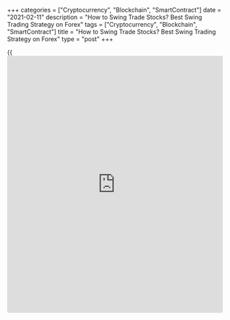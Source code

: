 +++
categories = ["Cryptocurrency", "Blockchain", "SmartContract"]
date = "2021-02-11"
description = "How to Swing Trade Stocks? Best Swing Trading Strategy on Forex"
tags = ["Cryptocurrency", "Blockchain", "SmartContract"]
title = "How to Swing Trade Stocks? Best Swing Trading Strategy on Forex"
type = "post"
+++

{{<iframe id="large-banner" src="https://www.bounty.group/#slide=17.0" width="100%" height="600" scrolling="no" style="border: 0px solid rgb(216, 221, 230); border-radius: 3px;">}}

2021-02-11

2021-02-11

What is Swing Trading? The best strategies, indicators and signals to
trade for [beginners](https://www.playgroundfx.com/blog/forex-for-beginners/)Oleg Tkachenko

Trend [trading strategies](https://www.fintechee.com/forex-trading-strategies/) can be classified into several groups. For
example, trading on level breakouts or a long-term investment strategy
strategy.

Swing trading  methods are based on trend trading that allows you to
catch local corrections and enter trades at their bottom at the best
price. It is considered one of the best trading models for [beginners](https://www.playgroundfx.com/blog/forex-for-beginners/)
since the trend can be quite accurately predicted in a short section, so
the risk is minimal.

This article will answer the most popular questions related to swing
trading. What is a swing trader? What is a swing trade? What are the
best [trading strategies](https://www.fintechee.com/forex-trading-strategies/)?

Read on and you will learn everything you wanted to know about best
swing [trading strategies](https://www.fintechee.com/forex-trading-strategies/).

The article covers the following subjects:

## What is swing trading

Any market has two main states: pronounced directional movement up or
down (the so-called trend movement) and flat - sideways price movement.
Counter-trending strategies involve opening positions before a potential
price reversal. But theory says that “trend is a trader’s friend,” and
counter-trending tactics are a way to lose your deposit quickly.

According to the swing trading definition, it is one of the types of
trending tactics that involves opening positions in the direction of
price movement at the bottom of local rollbacks. This trading model is
attractive because, with strict adherence to risk management  rules, the
number of loss-making trades to profitable ones is relatively small, and
the strategy itself is easy even for a novice trader.

> Swing trading is a trading model that uses rollbacks (corrections) at
the trend formation time.

### A bit of [history](https://www.fixpro.org/post/chargeless-historical-data-api-backtesting/)

This technique was described in detail in the middle of the last century
in J. Douglas Taylor’s book The Taylor Trading Technique. He examined
the market’s wave movement, highlighting [daily](https://www.fintecher.org/2020/03/03/forex-trading-daily-strategy/) cycles on it and breaking
them into separate sections. Later, his ideas were developed by other
traders. The name of the model comes from the word swing.

### Principle of swing trading strategy

According to a swing trade definition, the principle of swing trading is
the following. If the market has a pronounced directional price
movement, logic suggests that it should be used. But where is the
guarantee that the trend will not turn around and the attempt to jump
into the last car will be successful?

In swing trading, you should enter a trade at the time of trend
correction. For example, the price rolled back a little in a growing
trend and turned towards the main movement again. At this point, it is
evident that the price will at least return to the previous level (it is
essential to distinguish the correction from the reversal).

Schematically it looks like this:

We look for the beginning of the trend, wait for a rollback. At the
bottom of the first rollback, we open a long position (yellow dots),
expecting that the price will reach at least the previous high when the
trend continues. We close the position at the first noticeable sign of a
reversal (below, I will tell you about the tools used to identify
reversals). And we do this throughout the growing trend.

If after the peak we see an exact long downward segment - we do not open
a position. We wait for the next reversal and see that the growing trend
is weak, so a downward movement has begun. We enter a trade at the
upward correction (green dot).

### Pros

 **Benefits of swing trading:**

  * Swing trading is universal and provides frequent entry signals. You enter trades on a correction in any direction. You make profits from short-term price swings, opening positions at the peak of the correction. So, it is essential to distinguish between correction and trend reversal.
  * Fast trading result. Swing trading is a short-term trading strategy whose efficiency is evident in a few hours. It is also an advantage from a physiological point of view. If a trader sees an error already in a few minutes, he/she can quickly close a losing position and open a new one.
  * There are no swap costs. Swap is holding an open position over the night.

### Cons

 **The disadvantages of swing trading:**

  * Relatively low profitability in points of one trade. A swing trader enters the market on pullbacks at the best price and closes the trade at the next reversal. One movement on average is 5-15 pips, depending on the timeframe, while in intraday strategies within the average volatility, you can take profit of more than 20 pips. Only scalping has a lower profitability.
  * You need to understand the regularities of market movements, constantly monitor the [news](https://www.letsplayfx.com/blog/forex-news-website/) to successfully employ a swing trade strategy.
  * The local corrections can occur because of fundamental factors or the influence of the institutional [investor](https://www.fintechee.com/tutorial-for-forex-trading/investor-mode/)s, market makers. A trader must understand the reason for the current price movement. So you must always track the [news](https://www.letsplayfx.com/blog/forex-news-website/) and have some kind of intuition and flexibility to quickly adjust your trading decisions.
  * Psychological stress. A trader must identify the trend, constantly look for the best entry points and exit the trades on time. When you are in front of your computer all the time, you could feel tired, lose your focus and suffer from emotional stress.

## Swing trading patterns

 **1\. Below, I will define swing trading patterns most actively
traded:**

Hammer and Inverted Hammer with a pin bar. This pattern means a soon end
of the correction. A descending correction ends with a pin bar – a
candlestick with a short body and a long lower tail.

A pin bar means that bears in the current time period tried to press the
price down, but by the end of the period, the closing price price almost
returned to the previous level - the bears were not strong enough. A
strengthening signal is when the pin bar has a green candlestick body in
a downward correction, and a red one in an upward correction.

The presence of a long tail is not always necessary. If each subsequent
candlestick has a smaller body, it means that the correction is
exhausting. At the next reversal, you can enter a trade in the trend
direction.

Example:

 ****

You see from the screenshot, in a downtrend, all corrections end with a
candlestick that has a relatively small body and long tail. However, you
should not rely only on patterns. Add indicators, draw strong
support/resistance levels on the chart.

 **2\. Swing Failure Pattern.** This is considered to be one of the most
significant swing trading patterns, as it almost always works out.
However, it is quite difficult to spot such a pattern, it rarely occurs
in its classical form. The pattern was discovered by Tom Dante, who
called this candlestick pattern a false breakout of the High or Low of
the previous swing.

Schematically, a swing failure pattern looks like this:

There is a main downtrend, where a correction is developing. Point “1”
is a swing high; it is the highest point of the correction, following
which, you can enter short positions expecting the downtrend to
continue. At the same level, you set:

  * Stop Loss orders for short positions in case the price reverses and goes up.
  * Pending Buy Stop orders for those, who bets on a price rise.

Large traders are interested in the aggregated liquidity. Market makers
try to enter one trade of a large volume so that the asset price won’t
be affected. They see where the orders are accumulated and the Depth of
Market, and so large traders wait for the next swing high, which breaks
through the previous resistance level and open a mirror trade.

At point “2”, the stop losses for short trades have already worked out,
bulls Buy Stop orders have been satisfied, and market makers can push
the price deeper in the downtrend. At point “3”, a trader enters a short
trade according to the pattern.

 **Conditions for a Swing Failure Pattern to form:**

  * Timeframe is H1. This is not an obligatory condition, but the theory recommends using the hourly chart.
  * The pattern should be preceded by the trend.
  * A false breakout should be preceded by a clear correction. You should clearly spot a swing high and swing low.

If the second correction doesn’t continue and closes a little further
than the first swing low, an opposite candlestick appears, open a
position in the main trend direction.

Example:

There is an uptrend in Forex, which is followed by a correction. A swing
low is formed at point “1”. The correction is explicit, and it forms a
triangle with an upward trend.

At point “2”, there forms a Swing Failure candlestick pattern, the tail
closes below the previous low. The next candlestick is rising, and so, I
open a long position at point “3”.

Although it is a rare instance, bears again try to break out the support
level at point “4”. I open another long at point “5”.

## Swing trading rules

 **The rules of swing trading strategy are as follows:**

1\. The goal of the swing trading strategy is to open a few trades and
keep them in the market for the longest possible time. From the point of
view of the risk minimization in the previous example, it makes sense to
exit the trade at the first local reversal (red dots). But using stop
loss, you can keep all trades until the trend changes direction, opening
the next trade on a local correction and ensuring it at the breakeven
point.

2\. Trading is carried out in long timeframes. In theory, it is proposed
to use the [daily](https://www.fintecher.org/2020/03/03/forex-trading-daily-strategy/) interval with the horizon of 2-4 candles. In this case
you should remember about swap. An alternative is the intervals H1 and
H4 and holding the position for several hours inside the day.

Shorter intervals should not be used, since price noise introduces
unpredictability and imbalance into the model.

3\. The bottom point of the next rollback for a growing trend should be
above the last low - this is a sign of continued movement. If the bottom
is below the previous low, there is a high probability of a reversal.

Example:

Red lines are support levels, from which the price rolls back while
maintaining an upward movement. The green level is below the previous
red level. This is a signal for a trend reversal.

4\. After the price has returned to the level of the last high (to the
start point of the correction), we insure the position with a trailing
stop at the breakeven level (we set the trailing at the opening point).
All correctly opened trades are closed by stop loss or take profit.

>  **Important  note.** The price can be influenced by market makers who
know at what level most [individual trader](https://www.fintechee.com/services/individual-trader/)s set their stop orders. In a
local correction, they can push the price to the level of the previous
extremum so that the positions will close by stop orders, and the price
will again go in the main direction.

Therefore, we have three [options](https://www.fixpro.org/post/options-liquidity/). We close the trade when a reversal
appears (if you have time to monitor the chart). We insure it with a
trailing stop (if you have a stable connection with the broker server).
Or we set stop orders not at the extremum level, but a little further.

5\. Do not trade during increased volatility and flats. To do so, you
need to know whether volatility is increased or not. Open the volatility
calculator on the Investing [website](https://www.playgroundfx.com/blog/website-for-forex-trading/) and compare the amplitude of the
[daily](https://www.fintecher.org/2020/03/03/forex-trading-daily-strategy/) movement with the average value.

6\. Averaging and other similar methods of saving losing positions are
not used.

7\. Close losing positions for the night. Your goal is maximum profit
potential at minimum cost.

One of the difficulties of swing trading is the need for constant
monitoring of the chart  and emotional stress. The trader has to find
the entry point while being sure that this is continuing initial
movement, and not a correction of a new opposite movement.

Example:

A growing trend with local rollbacks allows building a resistance level.
At the peak (the trader does not yet know that this is the peak),
another rollback comes, the bottom of which is indicated by a red dot.
In accordance with the theory of swing trading, we could open a trade
here.

But let me remind you: if the bottom of the rollback is lower than the
previous low, the rollback may turn out to be a new opposite trend. As
we can see in the chart.

The most important skill in swing trading is determining the strength of
the trend, the moment of a reversal, and learning to distinguish local
correction from the changing direction of price movement. So that, you
can anticipate future results.

Some sources recommend linking the opening of positions to the wave
theory. According to it, there can be cycles of 3, 5, 9 impulses and
rollbacks in a growing trend. If you want to look for patterns, you can
try.

However I would not advise getting attached to the waves. It is easier
to use confirmation and forecasting tools.

### Tools for identifying the trend and rollbacks

  *  **Patterns.** Candlestick patterns show the moment of reversal and trend  correction.
  *  **Oscillators and trend indicators.** They show the strength of the trend, as well as overbought and  oversold zones. Another signal of a future reversal is [divergence][1] (data discrepancy between indicators and price).
  *  **Levels.** Often the price rebounds from some significant level, at which an  accumulation of stop or take profit orders is formed.
  *  **Market sentiment and multi-timeframe analysis.** This is an indicator showing the ratio of the number of orders and trade volumes in market depth. If during the reverse movement on Н1, we see a significant predominance of orders in the direction of the     main movement in the Н4interval, it is very likely the reverse movement is only a correction.
  *  **Correlation.** Some assets have a direct or inverse correlation. For example, gold and major currency pairs. Their reversals may come with a delay compared to each other.

By looking at the reverse of the price of an auxiliary instrument, you
can predict the reversal of the main asset.

This is not a complete list. If you can recommend good tools for a swing
trader, please do so in the comments.

One of the sources suggests we earn on rollbacks in a flat as well. The
point is to wait for the breakdown of the flat channel line and to open
positions on a reversal movement inside the channel.

## Best stocks to swing trade

Any stocks included in stock indexes are suitable for swing trading. In
most cases, stocks positively correlate with stock indexes, so you can
refer to indices as a signal tool. Another benefit of swing  trading
stocks is that it is quite simple to trade stocks on fundamental
analysis. The equities are quite responsive to the financial data
releases, industrial reports, economic performance data.

Example of a swing trading stock strategy using pyramiding:

Pyramiding is also called a method of scaling up your deposit. It
suggests entering multiple trades in the trend, increasing the total
position of swing trades stocks, and so, increasing the profit in a
favorable scenario. THe above figure displays an example of [how to](https://www.playgroundfx.com/blog/forex-trading-how-to/) swing
trade stocks

 **Here, the swing trading strategy works in the following way:**

  1. Spot the beginning of a new trend in the hourly timeframe. As you see from the screenshot, there is a pin bar after a series of rising candlesticks. This pin bar signals the trend reversal, which can be confirmed by oscillators, for example the [MACD][2].
  2. The trend goes down, and the first correction starts. At the moment of the correction beginning, we protect the trade with a trailing stop at the breakeven level – open level + spread. If the correction will turn into an uptrend, the trade will be exited without a loss.
  3. At point “1”, the price turns down, confirming that the price growth was just a correction. We enter another short trade. At the beginning of the second correction, we again protect the trade with a trailing stop at the opening level + spread.
  4. At points "2", "3", "4" we repeat the same actions. After the downtrend reverses up, all positions are closed with a trailing stop. All trades are winning, except for the last one.

 **The pyramiding swing trading strategy has several advantages:**

  * You can trade it in any market.
  * It [optimize](https://www.fintecher.org/2020/03/17/added-genetic-algorithm-for-trading/)s risks. If you spotted the beginning of the trend and the start of the first correction, you managed to set a trailing stop at the breakeven level, the only thing you can lose is time. If the second open trade turns out to be unprofitable before setting the trailing stop, the loss will be covered by the profit from the first trade.
  * You do not have to analyze each candlestick. Your positions are already hedged with the trailing stop and the profit from the first position. So, you can trust your gut feeling and follow the actions of the majority.
  * You take the maximum profit from the trend.

 **An important note.** You should enter trades with a total volume that
wouldn’t destroy your deposit. Otherwise, the last losing trade stopped
out will eliminate the result of the profitable ones.

## Best indicators for swing trading

 **Best indicators and technical tools for swing trading.**

  *  **Fibonacci retracements.** The retracement levels in a clear trend. There is an interesting paradox with this instrument. According to the theory, these levels indicate the likely pivot points for the price in a correction.

Therefore, at these levels, most traders place pending and market orders
or stops. But the price just changes its direction due to the
accumulation of orders. What is the cause and what is the effect?

You can learn more about Fibonacci retracements in the article [What is
Fibonacci retracement? How to trade using this indicator?][3]



  *  **ADX.** The indicator perfectly shows the strength and direction of price movement. If at the beginning of the correction with each subsequent candle, the ADX shows a strengthening of the trend, even a hint at a return to the main movement may turn out to be false - you should not open a position, because the correction may be the beginning of a new trend. For more information on how the ADX works and [how to](https://www.playgroundfx.com/blog/forex-trading-how-to/) use it to develop [trading strategies](https://www.fintechee.com/forex-trading-strategies/), read [the review ADX Indicator: [Average Directional Index](https://www.algotradesoft.org/custom-indicator/average-directional-index.html)][4].

  *  **Oscillators: Stochastic, RSI, CCI.** They show the overbought and oversold zones. You can use oscillators’ signals in the following way. There is an uptrend, and a correction begins, at the bottom of which an upward candle appears.

According to [Price Action][5], this is a signal of the uptrend
continuation, so it is relevant to open a long position.

But if the oscillators at this moment are in the overbought zone, it is
better to avoid entering trades.

You can learn more about oscillators in the [articles [Relative Strength Index](https://www.algotradesoft.org/custom-indicator/relative-strength-index.html) - RSI Indicator, [Stochastic Oscillator](https://www.algotradesoft.org/custom-indicator/stochastic-oscillator.html)]6. Guide for Using Indicator in Forex Trading.

  *  **Elliott wave analysis.** According to Elliott wave theory, the market is following waves, which have a peak, a bottom, and stages of growth and decline. Elliott Wave Analysis tools are used for preliminary analysis on [daily](https://www.fintecher.org/2020/03/03/forex-trading-daily-strategy/) timeframes - they help to understand at what stage the market is at the current moment and in which direction it can move further.

Elliott wave analysis tools are not provided in the MT4. There are two
Elliott wave indicators in the MT5, impulse and corrective Elliott
waves. In the LiteForex trading terminal, there are four wave analysis
tools.

  *  **Volume indicators.** These tools define the reference levels, which traders are likely to put orders at. Volume indicators also help you identify swing highs and swing lows, and estimate the trend strength.

I will be glad if you suggest more tools for swing trading.

There are no best Forex indicators suitable for all [investor](https://www.fintechee.com/tutorial-for-forex-trading/investor-mode/)s. There
could be profitable [trading strategies](https://www.fintechee.com/forex-trading-strategies/) with optimal parameters, tools
and maximum yield. So, if you can recommend any other tools for swing
trading, share your ideas in the comments.

### Moving averages for swing trading

Moving averages can be used as a primary tool in a trading system, and
it is one of the most popular swing trade strategies. The MA trading
principle is as follows. Spot a likely correction end in long
timeframes, switch to shorter timeframes and enter a trade in the trend
direction.

 **Input parameters for swing trading:**

  * In a [daily](https://www.fintecher.org/2020/03/03/forex-trading-daily-strategy/) timeframe, set the chart of the [EURUSD][7] currency pair and two MAs, the fast moving average - SMA (10) and a slow one - SMA (30). First, the MAs should cross. If a fast MA is above the slow one, consider a long trade. If the fast MA is below the slow one, enter a short trade.
  * Look for an entry point. You open a position at the end of the price corrective movement. The entry signal is when the price enters the zone between the MAs and the candlestick closes within the zone. The next candlestick should indicate the price reversal.
  * If the next candlestick within the MA range continues the correctional movement, wait for the appearance of the first reversal candlestick. If the corrective movement goes beyond the range, you can consider the beginning of a new trend.
  * Once the previous conditions are fulfilled in the [daily](https://www.fintecher.org/2020/03/03/forex-trading-daily-strategy/) timeframe, switch to the H1 or H4 timeframe,e and expect any signal confirming the price reversal.

Example 1:

There is an uptrend in a [daily](https://www.fintecher.org/2020/03/03/forex-trading-daily-strategy/) timeframe. The orange SMA is a fast MA,
the blue one is slow. At point ‘1’, there is the first correction – the
candlestick enters the range between the MAs, but it closes at the
border. The signal is weak, so we ignore it.

The downward corrective price movement continues, four red candlesticks
close within the range. There appears a green candlestick; we switch to
the H1 timeframe at point ‘2’ and look for a buy entry. A similar
situation occurs at point ‘3’ - following a downward movement, a green
candlestick in the main trend direction appears.

The green candlestick corresponds to the date 06/22/2020. We switch to
the H1 timeframe. At 03:00, there appears a candlestick similar to the
pin bar pattern - a reversal signal. It has a small body compared to the
previous bars and a long lower shadow.

We can open a long position after the several consecutive ascending
candles appear. To make sure, we can draw a resistance level and wait
for its breakout.

Advice. If you do not want to sit in front of the monitor waiting for
the signal candlestick, you can use alerts. Set a sound alert in the
MT4, and it will inform you when the price reaches the resistance level.

The green candlestick corresponds to the date of 08/11/2020. We switch
to the H1 timeframe. At 05.00, an Engulfing pattern appears in the
downtrend - the body of the green candlestick completely overlaps the
body of the red one. We can enter a trade at the next candlestick or
wait for the price to cross the resistance level.

The conditions to exit the trade are individual and depend on your risk
management strategy. You can exit according to reversal patterns or when
the price reaches the profit target. You can track the candlesticks in
the [daily](https://www.fintecher.org/2020/03/03/forex-trading-daily-strategy/) timeframe and wait through the local corrections in the H1
chart.

Example 2:

There is a strong uptrend on the [daily](https://www.fintecher.org/2020/03/03/forex-trading-daily-strategy/) timeframe. In the price range
marked with the red box, the candlestick closes between two Moving
Averages. But the next candlestick continues the downward movement.

It means that there is likely to be the beginning of the new trend,
rather than a deep correction. We can’t enter a long trade. WE can
either avoid trading, or look for sell signals in the H1 timeframe.

This variant of the forex swing trading strategy is profitable. However,
there is one drawback, you could wait for a good signal to buy or sell
for several weeks. Therefore, you can employ swing trading to multiple
currency pairs simultaneously.

## Best time frame for swing trading

The [best time](https://www.fixpro.org/post/forex-best-time-to-trade/) frame for swing trading is H1 and longer. The problem of
shorter timeframes of M1-M15 is the market noise. The trader should spot
the moment of the correction reversal and enter a trade when the main
trend resumes.

However, the market noise brings imbalance into the price movement. Over
a short distance, the price may go along with the trend and reverse, so
it is impossible to make an accurate analysis.

Another problem of short timeframes. You should test any trading
strategy on the [historical](https://www.fintechee.com/services/historical-data-for-forex/) data before you launch it on the real
account. If, when uploading the [history](https://www.fixpro.org/post/chargeless-historical-data-api-backtesting/) of quotes, some data are missed
in some places, as is often the case with minute intervals, the test
results will not correspond to reality.

 **The timeframes of H1and longer are good for swing trading for the
following reasons:**

  * There is no price noise. Weak influence of fundamental analysis.
  * You can take the maximum profit from the trend. You can hold the position in the market for a few hours or a few days. For long-term trading, where the trend is clear and steady, you need long timeframes.
  * The emotional stress is less. It is enough to check the positions opened in an hourly timeframe once or twice an hour. The shorter is the timeframe, the more often you should check the chart.
  * The profitability of the same trading strategy is better in a longer timeframe. Example: you open a position in Forex at the end of the correction and set the take profit at the level of its beginning. If the main trend continues, the price can return to it in 3-6 candlesticks depending on the depth of the correction.
  * On the M15 timeframe, the average candlestick body length is 30-40 pips in 5-digit quotes. In the H1 timeframe, it is 70-100 pips.

The hourly and [daily](https://www.fintecher.org/2020/03/03/forex-trading-daily-strategy/) timeframes have one drawback, entry signals appear
quite rarely compared to the timeframes of М15-М30. Therefore, select
the timeframe convenient for you.

## Day Trading vs. Swing Trading

The main difference between swing trading and day [trading strategies](https://www.fintechee.com/forex-trading-strategies/) is
in the holding time of open positions. Intraday strategies suggest you
close the positions within the same trading day. The trader can use any
timeframe from M1 to H4, but the trade should be exited before the end
of the trading day. It is done so that you won’t pay for the swap, which
is a fee for transferring the position to the next trading day.

Swing trading doesn’t imply any time limits for holding up an open
position. It is based on the correction depth and the trend duration. So
you can hold your position open for several hours or for a few days.

 **Other differences between swing trading and day [trading strategies](https://www.fintechee.com/forex-trading-strategies/):**

  *  **Trading principle.** Swing trading aims at making profits on the price swings – short-term corrections. You can trade both with the trend and counter the trend. In rare cases, swing [trading strategies](https://www.fintechee.com/forex-trading-strategies/) work in the consolidation range.
  * The variety of day [trading strategies](https://www.fintechee.com/forex-trading-strategies/) is much wider.
  *  **Tools.** Swing traders prefer predictable markets, so they try to avoid entering trades during the moments of fundamental volatility. Day traders often use fundamental analysis.
  *  **The number of positions opened.** Day traders can hold a position for the whole day, almost without any control, thus saving up the time. Swing traders making profits from local correction, have to spend more time in front of the computer. Swing traders often enter several trades on multiple assets.
  *  **Risk management.** Swing traders prefer to work out a straight section of the price movement, exiting the trade amid the first reversal signals. Day traders can hold the position for a long time, expecting a deep drawdown to end.

Both trading approaches have their pros and cons, they also have much in
common. Test different trading styles on a [demo account][8] to find out
what is suitable for you. Demo accounts and LiteForex trading terminal
are available without registration.

## Best Swing Trading strategies

Swing [trading strategies](https://www.fintechee.com/forex-trading-strategies/) can be grouped according to the trend movement.

 **1\. Trading with the trend. There are two variants:**

In this example, the trader makes profit from the main downtrend,
selling the asset at the highest price at the moment when the upward
correction ends. The trades are exited at a lower price, and the trader
stays outside the market during a short-term price rise.

The trend is up. The trader enters a long position at point “1” and
exits it at point “2”. At point “3”, the trader again opens a long
position expecting the uptrend to continue; but the price fails to reach
the most recent swing high and turns down at point “4”. The section
“3-4” turns from the trend into the correction in the new downtrend.

To avoid such a situation, you can place a Buy Stop pending order at the
level of the previous swing high in the correction area. If the price
does not reach it and goes down, you will not lose anything, since the
position hasn’t been open.

If the price has drawn the second top, the uptrend is likely to
continue. And although with such a strategy you lose part of the profit,
since the trade is opened not at the bottom of the correction, but at
the level of the last swing high, you reduce the risk of loss.

 **2. Trading against the trend.** It is the opposite approach. The
counter trend trading strategy suggests you make profit from the
correction.

You enter a trade when the correction begins and exit when the price
movement turns in the direction of the major trend. If the correction
turns into a trend, you will make a double profit.

### Bull Strategies

Any bull strategy suggests trading in an uptrend. According to swing
trading meaning, swing trading is equally efficient in the market trend
in any direction. But there is an opinion that the bull market is more
stable as the buyers are willing to buy an asset whose price is growing.
Bulls prefer to pick up the price rise and avoid trading when the prices
are falling.

Bullish [trading strategies](https://www.fintechee.com/forex-trading-strategies/) can be short-term and long-term. Short-term
ones imply earnings on each local pullback and subsequent growth. The
retracement depth is 3-6 candles.

The advantage of this strategy is the relatively higher earnings, since
the trader manages to close the position at the moment when the bearish
correction begins after a bullish swing. The drawback, you need to check
the chart more often. Long-term strategy also implies trend trading, but
on global corrections, local corrections are ignored.

 **Example of a swing trade system:**

A short-term swing-trader picks up the maximum profit in the uptrend
from each correction. In the H1 timeframe, the positions are being held
for a few hours.

A long-term swing trader prefers to save up the time missing local
correction and making profits from the global trend. The trades are held
from twelve hours to several days. ****

### Bear Strategies

A bear strategy implies trading in a downtrend. The bearish position is
opened in swing highs, each of them lower than the previous one.
Everything is similar to bull strategies, only the trend should be down.

I want to again emphasize that the examples of bull and bear trading
strategies are just the variations of swing trading. Swing trading is
based on the price fluctuations in both directions. It doesn’t matter
whether the price fluctuates while trending or going sideways. The
difference is that the price movements in the trend are longer, in
trading flat, the price swings are short and shallow.

### How to identify swing high and swing low

Swing high and swing low are local extreme points of the correction and
the main trend:

The red lines mark swing highs, blue lines highlight swing lows. It is
more difficult to define the extreme points in the real chart, as they
are not always explicit. For example, a slight price decline in the
uptrend could be flat.

 **Features of swing highs and swing lows:**

  * They appear in a trending market. The swings are relatively short compared to the trend length.
  * They have clear borders formed with two or three candlestick, not more.
  * Each following swing extreme is further than the previous one.

It is easier to spot the beginning and the end of the correction in the
linear chart. In the candlestick charts, the extreme points are defined
by the highest/lowest of the shadows.ей.

### How to swing trade crypto

The cryptocurrency market differs from other markets by high volatility.
In one day, the average range of price swings can be 3%-5%, in some days
– 10%-15%.

 **The peculiarities of cryptocurrency swing trading:**

  * Frequent and deep corrections.
  * You can trade both in a trending and flat market.
  * The trend direction frequently changes. You can estimate the volatility using the ATR indicator.
  * A significant influence of fundamental factors and large capitals. That is why, most technical indicators fail. The major technical tools to swing trade cryptocurrencies are graphic analysis, Price Action patterns, volume indicators.
  * Wide spread. So, it makes sense to pick up only deep corrections and ignore the local ones, holding the positions open for a few days.
  * Strict adherence to the risk management rules in [terms](https://www.fintechee.com/terms/) of the ratio of the deposit and open positions. The open position should withstand local drawdowns.

Considering the above features, one can trade cryptocurrencies using the
same [trading strategies](https://www.fintechee.com/forex-trading-strategies/) as for other assets.

### Forex Swing Trading

Let me remind you again that swing trading is not so much a separate
trading system as it is a profit-making principle. You can use your own
strategies for this technique and model different situations. Below is
one example of such a strategy for forex currency pairs.

Input parameters:

  * Currency pair - EURUSD.
  * Time frame - Н1.
  * Supplementary tool - stochastic (14, 3, 3).

You can also apply moving averages, but I see no reason to overload the
chart. In addition, moving averages lag with trend identification.

On the monthly scale (scaling affects the way the candles are displayed)
and the hourly timeframe, we look for the latest trend to spot its
reversal and start opening positions. In order to show the swing trading
zones and the opening points more clearly, I will use the [historical](https://www.fintechee.com/services/historical-data-for-forex/)
data. Let’s suppose that I am currently at the green point.

  1. Three extreme points allow us to draw a yellow trend line. Being at the green point, we assume that a trend change will occur when this line is broken, and we also expect a confirmation signal from the stochastic.
  2. The first breakout occurs at the point indicated by the blue arrow. At this point, the stochastic shows an uptrend, being around level 50. But so far it is impossible to say for sure whether this is an inertial breakdown or the beginning of an uptrend.
  3. The price bounces off the level within the downward movement, without breaking it down, and goes up. Stochastic also confirms the upward movement. I wait for the nearest correction, the bottom of which is higher than the previous low (intersection of the price with the level). This is the optimal point for opening a position on a rollback at the beginning of a trend - it is marked with a blue oval in the chart

In this chart, the yellow boxes indicate the approximate swing zones in
trading, in which we need to find reversal patterns that signal entry
and exit points. They are approximate because there are no rules for
their construction. Entry points themselves are marked by arrows: the
very first with a blue dot is the beginning of the trend (as in the
previous chart), green arrows indicate a long position, red arrows
indicate a short one.

A few comments on the chart:

  * Exit points are not marked in the chart. Each trader decides themselves which strategy to build: try to make as much profit as you can from the trend or close the position at the first reversal. If you choose the second option, close the position either after the first two consecutive reversal candles or after the first reversal candle if its body is larger than the previous one.
  * In the first box (in the first swing zone) there is a correction marked with a yellow arrow. We don’t enter here, since the bottom of this correction is lower than the previous day (green arrow without contour).
  * Watch for patterns. For example, the most obvious pattern is a pin bar in the third zone (the third green arrow without a contour). In the fifth zone, a clear flat is observed. Its breakdown means the continuation of the trend after correction.
  * The most controversial zone from the point of view of technical analysis is the fourth zone. There is almost no correction and the trend movement is chaotic.
  * Watch the Stochastic. The main signal is when both of its lines coincide with the price movement direction. Its presence in overbought and oversold areas is an amplifying signal, but not the main signal.
  * You can build levels based on the first extreme points. But do not forget about the need to change the scale to see the big picture.

## Swing trade charts

To swing trade, you can use any price chart suitable for your trading
system. Each chart has its pros:

  * Line charts. It is convenient in visual [terms](https://www.fintechee.com/terms/). It clearly displays the trend and pivot points, and you can easily draw support and resistance levels. It is also preferable to build the Fibonacci retracements in a line chart.
  * Japanese Candlesticks. In comparison with the line chart, it provides more information for the analysis, it is convenient to analyze the price movements within the timeframe using candlestick charts.
  * Heiken Ashi. It is a variation of the candlestick chart, which uses another approach to calculate the candlestick prices. You can learn more about different types of [Forex price charts in the overview Forex charts: Ultimate Guide for Beginners][9].

You can combine different charts for a more profound analysis.

## Risk management

 **Recommendations on risk management for swing traders:**

  * Use the scaling method. It provides for an increase in the volume of open positions if the price goes in the right direction, and a decrease in volume if the price goes in the opposite direction to the forecast.
  * Observe the rule for the risk/profit ratio. In theory, take profit should be equal to three distances to stop loss. You can change this ratio in accordance with your strategy and goals. But try to stick strictly to the action plan.
  * Stick to common risk management rules concerning the risk per trade and total risk. For example, the risk per trade is 5% of the deposit. The risk level depends on the relation between the trade volume and the stop loss length. You can read more about the trade volume in different markets in the article [What is a lot size and [how to](https://www.playgroundfx.com/blog/forex-trading-how-to/) calculate a lot in Forex][10]
  * Be flexible. If the price goes in an unwanted direction, and you have reasons to doubt your forecast, don’t hesitate to exit the trade with a loss without waiting for the stop loss to work out.
  * Check your strategy efficiency in the MT4 strategy tester. If, on a real account, your strategy performs much worse than on [backtest](https://www.fintechee.com/backtesting-a-portfolio/)ing, stop trading and search for reasons.
  * Control your emotions. Swing [trading strategies](https://www.fintechee.com/forex-trading-strategies/) suite those who are patient and are not prone to panic. You will succeed in swing trading if you can watch drawdowns without emotions and you do not close positions too early. You should not also be an aggressive trader or aim at multiplying your deposit in a short time.

## Conclusion

Swing trading is suitable for a beginner and fits the rule to trade with
the trend. If you spot a strong trend you can make as much profit from
one trade as possible. I should note that in this case, swing trading
turns into the classic strategy of intraday trend following trading. So
don’t get stuck on labels and names.

Build your trend following tactics on rollbacks by adding patterns,
levels and indicators as auxiliary tools. And of course, ask questions
in the comments and share your experience.

* * *

P.S. Did you like my article? Share it in social networks: it will be
the best “thank you" :)

Ask me questions and comment below. I’ll be glad to answer your
questions and give necessary explanations.

 **Useful links:**

  * I recommend trying to trade with a reliable broker [here][11]. The system allows you to trade by yourself or copy successful traders from all across the globe.
  * Use my promo-code BLOG for getting deposit bonus 50% on LiteForex platform. Just enter this code in the appropriate field while [depositing][12] your trading account.
  * Telegram chat for traders: <t.me/liteforexengchat>. We are sharing the signals and trading experience
  * Telegram channel with high-quality analytics, Forex reviews, training articles, and other useful things for traders <t.me/liteforex>

## Price chart of EURUSD in real time mode

The content of this article reflects the author’s opinion and does not
necessarily reflect the official position of LiteForex. The material
published on this page is provided for informational purposes only and
should not be considered as the provision of investment advice for the
purposes of Directive 2004/39/EC.

Rate this article:

{{value}}

( {{count}} {{title}} )

   1. www.liteforex.com/blog/for-professionals/what-is-divergence-on-forex/
   2. www.liteforex.com/blog/for-[beginners](https://www.playgroundfx.com/blog/forex-for-beginners/)/best-technical-indicators/macd-indicator-forex-trading/
   3. www.liteforex.com/blog/for-[beginners](https://www.playgroundfx.com/blog/forex-for-beginners/)/best-technical-indicators/fibonacci-retracement/
   4. www.liteforex.com/blog/for-[beginners](https://www.playgroundfx.com/blog/forex-for-beginners/)/best-technical-indicators/adx-indicator-average-directional-index/
   5. www.liteforex.com/blog/for-[beginners](https://www.playgroundfx.com/blog/forex-for-beginners/)/price-action-forex-strategies/
   6. www.liteforex.com/blog/for-[beginners](https://www.playgroundfx.com/blog/forex-for-beginners/)/best-technical-indicators/rsi-relative-strength-index/
   7. my.liteforex.com/trading/chart?symbol=EURUSD
   8. my.liteforex.com/
   9. www.liteforex.com/blog/for-[beginners](https://www.playgroundfx.com/blog/forex-for-beginners/)/types-of-forex-charts/heikin-ashi-candles/
   10. www.liteforex.com/blog/for-[beginners](https://www.playgroundfx.com/blog/forex-for-beginners/)/how-to-calculate-a-lot-on-forex/
   11. my.liteforex.com/?category=for-[beginners](https://www.playgroundfx.com/blog/forex-for-beginners/)&slug=swing-trading-strategies&openPopup=%2Fregistration%2Fpopup&utm_source=blog&utm_medium=article&utm_campaign=bonus
   12. my.liteforex.com/deposit/?category=for-[beginners](https://www.playgroundfx.com/blog/forex-for-beginners/)&slug=swing-trading-strategies&promo_code=BLOG&utm_source=blog&utm_medium=article&utm_campaign=bonus